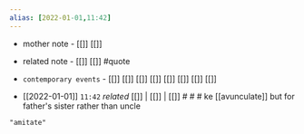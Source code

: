 ```yaml
---
alias: [2022-01-01,11:42]
---
```

- mother note - [[]] [[]]
- related note - [[]] [[]] #quote 
- `contemporary events` - [[]] [[]] [[]] [[]] [[]] [[]] [[]] [[]]

- [[2022-01-01]]  `11:42` _related_ [[]] | [[]] | [[]] # # #
ke [[avunculate]] but for father's sister rather than uncle
```query
"amitate"
```